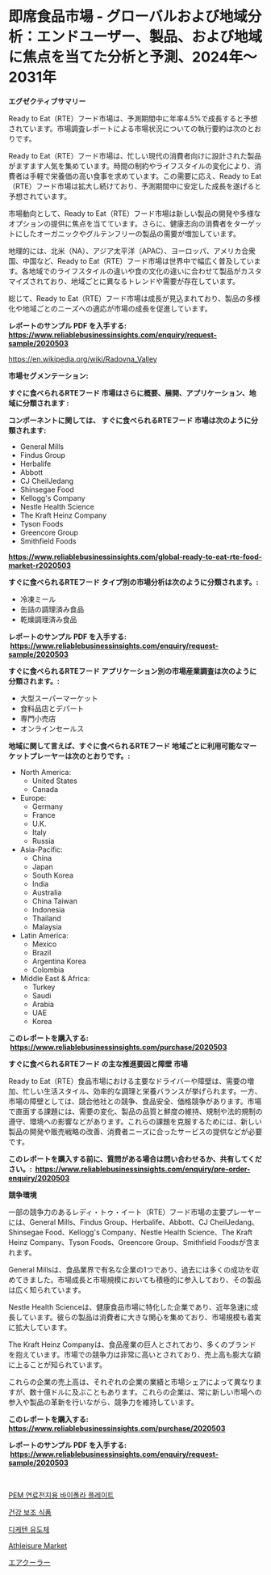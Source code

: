 <p><h1>即席食品市場 - グローバルおよび地域分析：エンドユーザー、製品、および地域に焦点を当てた分析と予測、2024年〜2031年</h1></p><p><strong>エグゼクティブサマリー</strong></p>
<p><p>Ready to Eat（RTE）フード市場は、予測期間中に年率4.5%で成長すると予想されています。市場調査レポートによる市場状況についての執行要約は次のとおりです。</p><p>Ready to Eat（RTE）フード市場は、忙しい現代の消費者向けに設計された製品がますます人気を集めています。時間の制約やライフスタイルの変化により、消費者は手軽で栄養価の高い食事を求めています。この需要に応え、Ready to Eat（RTE）フード市場は拡大し続けており、予測期間中に安定した成長を遂げると予想されています。</p><p>市場動向として、Ready to Eat（RTE）フード市場は新しい製品の開発や多様なオプションの提供に焦点を当てています。さらに、健康志向の消費者をターゲットにしたオーガニックやグルテンフリーの製品の需要が増加しています。</p><p>地理的には、北米（NA）、アジア太平洋（APAC）、ヨーロッパ、アメリカ合衆国、中国など、Ready to Eat（RTE）フード市場は世界中で幅広く普及しています。各地域でのライフスタイルの違いや食の文化の違いに合わせて製品がカスタマイズされており、地域ごとに異なるトレンドや需要が存在しています。</p><p>総じて、Ready to Eat（RTE）フード市場は成長が見込まれており、製品の多様化や地域ごとのニーズへの適応が市場の成長を促進しています。</p></p>
<p><strong>レポートのサンプル PDF を入手する: <a href="https://www.reliablebusinessinsights.com/enquiry/request-sample/2020503">https://www.reliablebusinessinsights.com/enquiry/request-sample/2020503</a></strong></p>
<p><a href="https://en.wikipedia.org/wiki/Radovna_Valley">https://en.wikipedia.org/wiki/Radovna_Valley</a></p>
<p><strong>市場セグメンテーション:</strong></p>
<p><strong> すぐに食べられるRTEフード 市場はさらに概要、展開、アプリケーション、地域に分類されます :</strong></p>
<p><strong>コンポーネントに関しては、 すぐに食べられるRTEフード 市場は次のように分類されます: &nbsp;</strong></p>
<p><ul><li>General Mills</li><li>Findus Group</li><li>Herbalife</li><li>Abbott</li><li>CJ CheilJedang</li><li>Shinsegae Food</li><li>Kellogg's Company</li><li>Nestle Health Science</li><li>The Kraft Heinz Company</li><li>Tyson Foods</li><li>Greencore Group</li><li>Smithfield Foods</li></ul></p>
<p><strong><a href="https://www.reliablebusinessinsights.com/global-ready-to-eat-rte-food-market-r2020503">https://www.reliablebusinessinsights.com/global-ready-to-eat-rte-food-market-r2020503</a></strong></p>
<p><strong> すぐに食べられるRTEフード タイプ別の市場分析は次のように分類されます。:</strong></p>
<p><ul><li>冷凍ミール</li><li>缶詰の調理済み食品</li><li>乾燥調理済み食品</li></ul></p>
<p><strong>レポートのサンプル PDF を入手する: &nbsp;<a href="https://www.reliablebusinessinsights.com/enquiry/request-sample/2020503">https://www.reliablebusinessinsights.com/enquiry/request-sample/2020503</a></strong></p>
<p><strong> すぐに食べられるRTEフード アプリケーション別の市場産業調査は次のように分類されます。:</strong></p>
<p><ul><li>大型スーパーマーケット</li><li>食料品店とデパート</li><li>専門小売店</li><li>オンラインセールス</li></ul></p>
<p><strong>地域に関して言えば、すぐに食べられるRTEフード 地域ごとに利用可能なマーケットプレーヤーは次のとおりです。:</strong></p>
<p><ul>
    <li>
        North America:
        <ul>
            <li>United States</li>
            <li>Canada</li>
        </ul>
    </li>
    <li>
        Europe:
        <ul>
            <li>Germany</li>
            <li>France</li>
            <li>U.K.</li>
            <li>Italy</li>
            <li>Russia</li>
        </ul>
    </li>
    <li>
        Asia-Pacific:
        <ul>
            <li>China</li>
            <li>Japan</li>
            <li>South Korea</li>
            <li>India</li>
            <li>Australia</li>
            <li>China Taiwan</li>
            <li>Indonesia</li>
            <li>Thailand</li>
            <li>Malaysia</li>
        </ul>
    </li>
    <li>
        Latin America:
        <ul>
            <li>Mexico</li>
            <li>Brazil</li>
            <li>Argentina Korea</li>
            <li>Colombia</li>
        </ul>
    </li>
    <li>
        Middle East & Africa:
        <ul>
            <li>Turkey</li>
            <li>Saudi</li>
            <li>Arabia</li>
            <li>UAE</li>
            <li>Korea</li>
        </ul>
    </li>
    </ul></p>
<p><strong>このレポートを購入する: &nbsp;<a href="https://www.reliablebusinessinsights.com/purchase/2020503">https://www.reliablebusinessinsights.com/purchase/2020503</a></strong></p>
<p><strong>すぐに食べられるRTEフード の主な推進要因と障壁 市場</strong></p>
<p><p>Ready to Eat（RTE）食品市場における主要なドライバーや障壁は、需要の増加、忙しい生活スタイル、効率的な調理と栄養バランスが挙げられます。一方、市場の障壁としては、競合他社との競争、食品安全、価格競争があります。市場で直面する課題には、需要の変化、製品の品質と鮮度の維持、規制や法的規制の遵守、環境への影響などがあります。これらの課題を克服するためには、新しい製品の開発や販売戦略の改善、消費者ニーズに合ったサービスの提供などが必要です。</p></p>
<p><strong>このレポートを購入する前に、質問がある場合は問い合わせるか、共有してください。:&nbsp; <a href="https://www.reliablebusinessinsights.com/enquiry/pre-order-enquiry/2020503">https://www.reliablebusinessinsights.com/enquiry/pre-order-enquiry/2020503</a></strong></p>
<p><strong>競争環境</strong></p>
<p><p>一部の競争力のあるレディ・トゥ・イート（RTE）フード市場の主要プレーヤーには、General Mills、Findus Group、Herbalife、Abbott、CJ CheilJedang、Shinsegae Food、Kellogg's Company、Nestle Health Science、The Kraft Heinz Company、Tyson Foods、Greencore Group、Smithfield Foodsが含まれます。</p><p>General Millsは、食品業界で有名な企業の1つであり、過去には多くの成功を収めてきました。市場成長と市場規模においても積極的に参入しており、その製品は広く知られています。</p><p>Nestle Health Scienceは、健康食品市場に特化した企業であり、近年急速に成長しています。彼らの製品は消費者に大きな関心を集めており、市場規模も着実に拡大しています。</p><p>The Kraft Heinz Companyは、食品産業の巨人とされており、多くのブランドを抱えています。市場での競争力は非常に高いとされており、売上高も膨大な額に上ることが知られています。</p><p>これらの企業の売上高は、それぞれの企業の業績と市場シェアによって異なりますが、数十億ドルに及ぶこともあります。これらの企業は、常に新しい市場への参入や製品の革新を行いながら、競争力を維持しています。</p></p>
<p><strong>このレポートを購入する: &nbsp; <a href="https://www.reliablebusinessinsights.com/purchase/2020503">https://www.reliablebusinessinsights.com/purchase/2020503</a></strong></p>
<p><strong>レポートのサンプル PDF を入手する: &nbsp;<a href="https://www.reliablebusinessinsights.com/enquiry/request-sample/2020503">https://www.reliablebusinessinsights.com/enquiry/request-sample/2020503</a></strong><strong></strong></p>
<p>&nbsp;</p>
<p><p><a href="https://github.com/shampaakter36/Market-Research-Report-List-1/blob/main/216058660334.md">PEM 연료전지용 바이폴라 플레이트</a></p><p><a href="https://medium.com/@leonidasalazar756/%EC%8B%9D%EC%9D%B4-%EC%98%81%EC%96%91%EC%A0%9C-%EC%8B%9C%EC%9E%A5-%EA%B7%9C%EB%AA%A8%EB%8A%94-%EC%97%B0%ED%8F%89%EA%B7%A0-%EC%84%B1%EC%9E%A5%EB%A5%A0-10-4-%EB%A1%9C-%EC%A6%9D%EA%B0%80%ED%95%98%EA%B3%A0-%EC%9E%88%EC%9C%BC%EB%A9%B0-%EB%B3%B8-%EB%B3%B4%EA%B3%A0%EC%84%9C%EB%8A%94-%EC%9C%A0%ED%98%95-%EC%9D%91%EC%9A%A9-%EB%B6%84%EC%95%BC-%EC%84%B1%EC%9E%A5-%EB%B0%8F-2024%EB%85%84%EB%B6%80%ED%84%B0-2031%EB%85%84%EA%B9%8C%EC%A7%80%EC%9D%98-%EC%98%88%EC%B8%A1-%EB%B6%84%EC%84%9D%EC%9D%84-%EB%8B%A4%EB%A3%A8%EA%B3%A0-%EC%9E%88%EC%8A%B5%EB%8B%88%EB%8B%A4-0cad8bb6010b">건강 보조 식품</a></p><p><a href="https://github.com/Nicolasrown5/Market-Research-Report-List-1/blob/main/314317060316.md">디케텐 유도체</a></p><p><a href="https://issuu.com/reportprime-2/docs/athleisure-market-size-2030.pptx">Athleisure Market</a></p><p><a href="https://medium.com/@trevawiszk20231/%E3%82%B0%E3%83%AD%E3%83%BC%E3%83%90%E3%83%AB%E3%82%A8%E3%82%A2%E3%82%AF%E3%83%BC%E3%83%A9%E3%83%BC%E3%83%9E%E3%83%BC%E3%82%B1%E3%83%83%E3%83%88%E3%81%AE%E5%B0%86%E6%9D%A5%E5%8B%95%E5%90%91-2024%E5%B9%B4%E3%81%8B%E3%82%892031%E5%B9%B4%E3%81%BE%E3%81%A7%E3%81%AE%E5%B8%82%E5%A0%B4%E5%8B%95%E5%90%91%E3%81%A8%E5%88%86%E6%9E%90-168%E3%83%9A%E3%83%BC%E3%82%B8-930abbec5d53">エアクーラー</a></p></p>